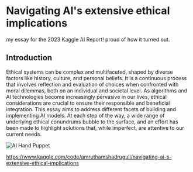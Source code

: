 # Navigating AI's extensive ethical implications

my essay for the 2023 Kaggle AI Report! proud of how it turned out. 

## Introduction 

Ethical systems can be complex and multifaceted, shaped by diverse factors like history, culture, and personal beliefs. It is a continuous process that involves reflection and evaluation of choices when confronted with moral dilemmas, both on an individual and societal level. As algorithms and AI technologies become increasingly pervasive in our lives, ethical considerations are crucial to ensure their responsible and beneficial integration. This essay aims to address different facets of building and implementing AI models. At each step of the way, a wide range of underlying ethical conundrums bubble to the surface, and an effort has been made to highlight solutions that, while imperfect, are attentive to our current needs.

![AI Hand Puppet](https://github.com/user-attachments/assets/ab727e71-9100-49b8-999b-0fdaec54fe5a)

https://www.kaggle.com/code/amruthamshadruguli/navigating-ai-s-extensive-ethical-implications

